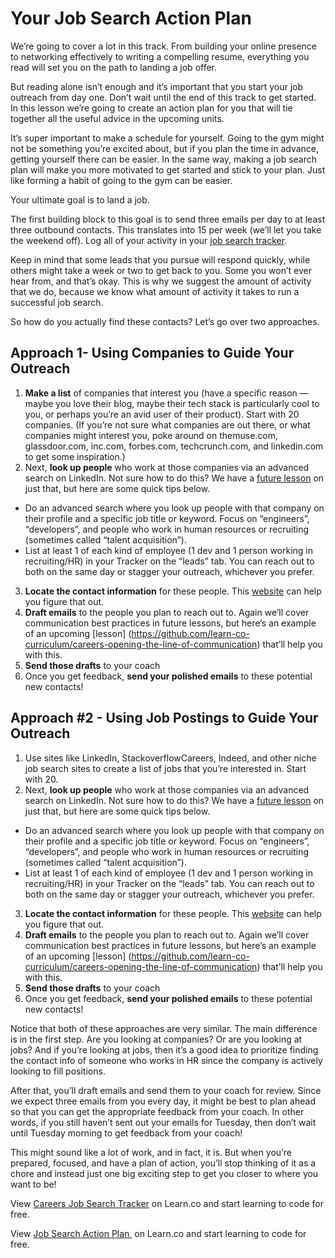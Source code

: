 # Your Job Search Action Plan 

We’re going to cover a lot in this track. From building your online presence to networking effectively to writing a compelling resume, everything you read will set you on the path to landing a job offer.  

But reading alone isn’t enough and it’s important that you start your job outreach from day one. Don’t wait until the end of this track to get started. In this lesson we’re going to create an action plan for you that will tie together all the useful advice in the upcoming units. 

It’s super important to make a schedule for yourself. Going to the gym might not be something you’re excited about, but if you plan the time in advance, getting yourself there can be easier. In the same way, making a job search plan will make you more motivated to get started and stick to your plan.  Just like forming a habit of going to the gym can be easier. 

Your ultimate goal is to land a job. 

The first building block to this goal is to send three emails per day to at least three outbound contacts. This translates into 15 per week (we’ll let you take the weekend off). Log all of your activity in your [job search tracker](https://docs.google.com/spreadsheets/d/1B3Xn3eXOCz-8PTo1BKv-JRVAS7Hsz3UNx__6YJK14Ps/edit#gid=831244638).

Keep in mind that some leads that you pursue will respond quickly, while others might take a week or two to get back to you. Some you won’t ever hear from, and that’s okay. This is why we suggest the amount of activity that we do, because we know what amount of activity it takes to run a successful job search. 

So how do you actually find these contacts? Let’s go over two approaches. 

## Approach 1- Using Companies to Guide Your Outreach 

1. **Make a list** of companies that interest you (have a specific reason — maybe you love their blog, maybe their tech stack is particularly cool to you, or perhaps you’re an avid user of their product). Start with 20 companies. (If you’re not sure what companies are out there, or what companies might interest you, poke around on themuse.com, glassdoor.com, inc.com, forbes.com, techcrunch.com, and linkedin.com to get some inspiration.)
2. Next, **look up people** who work at those companies via an advanced search on LinkedIn. Not sure how to do this? We have a [future lesson](https://github.com/learn-co-curriculum/linkedin-for-research-and-networking) on just that, but here are some quick tips below.  
  - Do an advanced search where you look up people with that company on their profile and a specific job title or keyword. Focus on “engineers”, “developers”, and people who work in human resources or recruiting (sometimes called “talent acquisition”).
  - List at least 1 of each kind of employee (1 dev and 1 person working in recruiting/HR) in your Tracker on the “leads” tab. You can reach out to both on the same day or stagger your outreach, whichever you prefer. 
3. **Locate the contact information** for these people. This [website](https://www.linkedin.com/pulse/20140915184621-60525567-how-to-find-email-addresses?trk=hb_ntf_MEGAPHONE_ARTICLE_POST&trk=hb_ntf_MEGAPHONE_ARTICLE_POST) can help you figure that out. 
4. **Draft emails** to the people you plan to reach out to. Again we’ll cover communication best practices in future lessons, but here’s an example of an upcoming [lesson] (https://github.com/learn-co-curriculum/careers-opening-the-line-of-communication) that’ll help you with this. 
5. **Send those drafts** to your coach
6. Once you get feedback, **send your polished emails** to these potential new contacts!


## Approach #2 - Using Job Postings to Guide Your Outreach 

1. Use sites like LinkedIn, StackoverflowCareers, Indeed, and other niche job search sites to create a list of jobs that you’re interested in. Start with 20. 
2. Next, **look up people** who work at those companies via an advanced search on LinkedIn. Not sure how to do this? We have a [future lesson](https://github.com/learn-co-curriculum/linkedin-for-research-and-networking) on just that, but here are some quick tips below.  
  - Do an advanced search where you look up people with that company on their profile and a specific job title or keyword. Focus on “engineers”, “developers”, and people who work in human resources or recruiting (sometimes called “talent acquisition”).
  - List at least 1 of each kind of employee (1 dev and 1 person working in recruiting/HR) in your Tracker on the “leads” tab. You can reach out to both on the same day or stagger your outreach, whichever you prefer. 
3. **Locate the contact information** for these people. This [website](https://www.linkedin.com/pulse/20140915184621-60525567-how-to-find-email-addresses?trk=hb_ntf_MEGAPHONE_ARTICLE_POST&trk=hb_ntf_MEGAPHONE_ARTICLE_POST) can help you figure that out. 
4. **Draft emails** to the people you plan to reach out to. Again we’ll cover communication best practices in future lessons, but here’s an example of an upcoming [lesson] (https://github.com/learn-co-curriculum/careers-opening-the-line-of-communication) that’ll help you with this. 
5. **Send those drafts** to your coach
6. Once you get feedback, **send your polished emails** to these potential new contacts!

Notice that both of these approaches are very similar. The main difference is in the first step. Are you looking at companies? Or are you looking at jobs? And if you’re looking at jobs, then it’s a good idea to prioritize finding the contact info of someone who works in HR since the company is actively looking to fill positions. 

After that, you’ll draft emails and send them to your coach for review. Since we expect three emails from you every day, it might be best to plan ahead so that you can get the appropriate feedback from your coach. In other words, if you still haven’t sent out your emails for Tuesday, then don’t wait until Tuesday morning to get feedback from your coach!

This might sound like a lot of work, and in fact, it is. But when you’re prepared, focused, and have a plan of action, you’ll stop thinking of it as a chore and instead just one big exciting step to get you closer to where you want to be!

<p class='util--hide'>View <a href='https://learn.co/lessons/careers-job-search-tracker'>Careers Job Search Tracker</a> on Learn.co and start learning to code for free.</p>

<p class='util--hide'>View <a href='https://learn.co/lessons/careers-job-search-tracker'>Job Search Action Plan </a> on Learn.co and start learning to code for free.</p>
